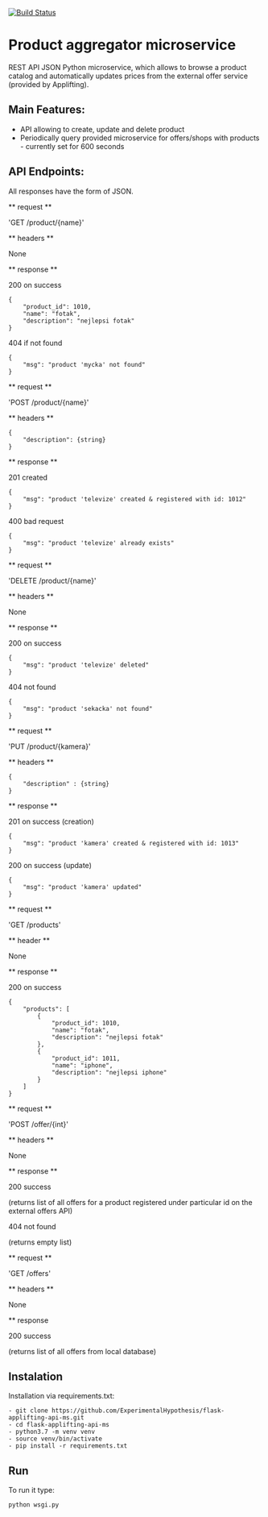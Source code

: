 [![Build Status](https://travis-ci.com/ExperimentalHypothesis/flask-applifting-api-ms.svg?branch=master)](https://travis-ci.com/ExperimentalHypothesis/flask-applifting-api-ms)

# Product aggregator microservice
  
REST API JSON Python microservice, which allows to browse a product catalog and
automatically updates prices from the external offer service (provided by Applifting).

## Main Features:
- API allowing to create, update and delete product
- Periodically query provided microservice for offers/shops with products - currently set for 600 seconds

## API Endpoints:

All responses have the form of JSON.

** request **

'GET /product/{name}'

** headers **

None

** response **

200 on success
```
{
    "product_id": 1010,
    "name": "fotak",
    "description": "nejlepsi fotak"
}
```
404 if not found
```
{
    "msg": "product 'mycka' not found"
}
```

** request ** 

'POST /product/{name}'

** headers **
```
{
    "description": {string}
}
```
** response ** 
 
201 created
```
{
    "msg": "product 'televize' created & registered with id: 1012"
}
```
400 bad request
```
{
    "msg": "product 'televize' already exists"
}
```

** request **

'DELETE /product/{name}'

** headers ** 

None

** response **

200 on success
```
{
    "msg": "product 'televize' deleted"
}
```
404 not found
```
{
    "msg": "product 'sekacka' not found"
}
```
** request **

'PUT /product/{kamera}'

** headers ** 
```
{
    "description" : {string}
}
```

** response **

201 on success (creation)

```
{
    "msg": "product 'kamera' created & registered with id: 1013"
}
```
200 on success (update)
```
{
    "msg": "product 'kamera' updated"
}
```

** request **

'GET /products'

** header ** 

None

** response **

200 on success
```
{
    "products": [
        {
            "product_id": 1010,
            "name": "fotak",
            "description": "nejlepsi fotak"
        },
        {
            "product_id": 1011,
            "name": "iphone",
            "description": "nejlepsi iphone"
        }
    ]
}
```

** request **

'POST /offer/{int}'

** headers ** 

None

** response ** 

200 success

(returns list of all offers for a product registered under particular id on the external offers API)

404 not found

(returns empty list)

** request **

'GET /offers'

** headers ** 

None

** response 

200 success

(returns list of all offers from local database)

## Instalation

Installation via requirements.txt:

```
- git clone https://github.com/ExperimentalHypothesis/flask-applifting-api-ms.git
- cd flask-applifting-api-ms
- python3.7 -m venv venv
- source venv/bin/activate
- pip install -r requirements.txt
```

## Run
To run it type:
```
python wsgi.py
```









